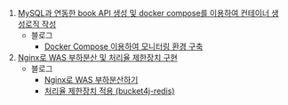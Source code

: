 1. [MySQL과 연동한 book API 생성 및 docker compose를 이용하여 컨테이너 생성로직 작성](https://github.com/leesewon00/2024-Ass-System-Design-SummerCoding/tree/ass01)
   * 블로그
     * [Docker Compose 이용하여 모니터링 환경 구축](https://velog.io/@dltpdnjs2000/Docker-Compose-%EC%9D%B4%EC%9A%A9%ED%95%98%EC%97%AC-%EB%AA%A8%EB%8B%88%ED%84%B0%EB%A7%81-%ED%99%98%EA%B2%BD-%EA%B5%AC%EC%B6%95)
2. [Nginx로 WAS 부하분산 및 처리율 제한장치 구현](https://github.com/leesewon00/2024-Ass-System-Design-SummerCoding/tree/ass02)
   * 블로그
     * [Nginx로 WAS 부하분산하기](https://velog.io/@dltpdnjs2000/Nginx%EB%A1%9C-WAS-%EB%B6%80%ED%95%98%EB%B6%84%EC%82%B0%ED%95%98%EA%B8%B0)
     * [처리율 제한장치 적용 (bucket4j-redis)](https://velog.io/@dltpdnjs2000/%EC%B2%98%EB%A6%AC%EC%9C%A8-%EC%A0%9C%ED%95%9C%EC%9E%A5%EC%B9%98-%EC%A0%81%EC%9A%A9)
     

